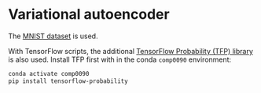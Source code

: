 # Variational autoencoder

The [MNIST dataset](http://yann.lecun.com/exdb/mnist/) is used.

With TensorFlow scripts, the additional [TensorFlow Probability (TFP) library](https://www.tensorflow.org/probability) is also used. Install TFP first with in the conda `comp0090` environment:
```bash
conda activate comp0090
pip install tensorflow-probability
```
